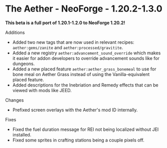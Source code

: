 # The Aether - NeoForge - 1.20.2-1.3.0

**This beta is a full port of 1.20.1-1.2.0 to NeoForge 1.20.2!**

Additions

- Added two new tags that are now used in relevant recipes: `aether:gems/zanite` and `aether:processed/gravitite`.
- Added a new registry `aether:advancement_sound_override` which makes it easier for addon developers to override advancement sounds like for dungeons.
- Added a new placed feature `aether:aether_grass_bonemeal` to use for bone meal on Aether Grass instead of using the Vanilla-equivalent placed feature.
- Added descriptions for the Inebriation and Remedy effects that can be viewed with mods like JEED.

Changes

- Prefixed screen overlays with the Aether's mod ID internally.

Fixes

- Fixed the fuel duration message for REI not being localized without JEI installed.
- Fixed some sprites in crafting stations being a couple pixels off.